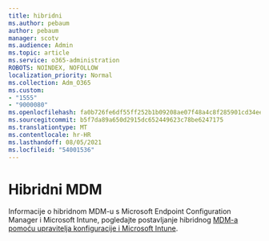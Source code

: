```yaml
---
title: hibridni
ms.author: pebaum
author: pebaum
manager: scotv
ms.audience: Admin
ms.topic: article
ms.service: o365-administration
ROBOTS: NOINDEX, NOFOLLOW
localization_priority: Normal
ms.collection: Adm_O365
ms.custom:
- "1555"
- "9000080"
ms.openlocfilehash: fa0b726fe6df55ff252b1b09208ae07f48a4c8f285901cd34ee356fd842b0507
ms.sourcegitcommit: b5f7da89a650d2915dc652449623c78be6247175
ms.translationtype: MT
ms.contentlocale: hr-HR
ms.lasthandoff: 08/05/2021
ms.locfileid: "54001536"
---
```

# <a name="hybrid-mdm"></a>Hibridni MDM

Informacije o hibridnom MDM-u s Microsoft Endpoint Configuration Manager i Microsoft Intune, pogledajte postavljanje hibridnog [MDM-a pomoću upravitelja konfiguracije i Microsoft Intune](https://docs.microsoft.com/configmgr/mdm/deploy-use/setup-hybrid-mdm).